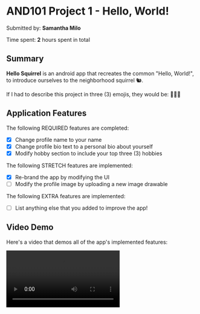 <!-- (This is a comment) INSTRUCTIONS: Go through this page and fill out any **bolded** entries with their correct values.-->

# AND101 Project 1 - Hello, World!

Submitted by: **Samantha Milo**

Time spent: **2** hours spent in total

## Summary

**Hello Squirrel** is an android app that recreates the common "Hello, World!", to introduce ourselves to the neighborhood squirrel 🐿. 

If I had to describe this project in three (3) emojis, they would be: **😬😭🎯**

## Application Features

<!-- (This is a comment) Please be sure to change the [ ] to [x] for any features you completed.  If a feature is not checked [x], you might miss the points for that item! -->

The following REQUIRED features are completed:

- [X] Change profile name to your name
- [X] Change profile bio text to a personal bio about yourself
- [X] Modify hobby section to include your top three (3) hobbies

The following STRETCH features are implemented:

- [X] Re-brand the app by modifying the UI
- [ ] Modify the profile image by uploading a new image drawable

The following EXTRA features are implemented:

- [ ] List anything else that you added to improve the app!

## Video Demo

Here's a video that demos all of the app's implemented features:

<video src='https://www.loom.com/share/52fb72bd433f47caa2ee27b49a0a33bb?sid=a8036cb0-95b9-427e-adf5-5bdd2a7db0bf' title='Loom Demo' width='' alt='Video Demo' />

## Notes

Need to fork projects to MY repository before cloning on Android Studio or I won't have permission to push changes!

## License

Copyright **2025** **Samantha Milo**

Licensed under the Apache License, Version 2.0 (the "License");
you may not use this file except in compliance with the License.
You may obtain a copy of the License at

    http://www.apache.org/licenses/LICENSE-2.0

Unless required by applicable law or agreed to in writing, software
distributed under the License is distributed on an "AS IS" BASIS,
WITHOUT WARRANTIES OR CONDITIONS OF ANY KIND, either express or implied.
See the License for the specific language governing permissions and
limitations under the License.
